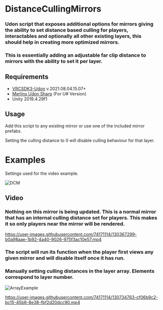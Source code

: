 



# DistanceCullingMirrors
### Udon script that exposes additional options for mirrors giving the ability to set distance based culling for players, interactables and optionally all other existing layers, this should help in creating more optimized mirrors.

### This is essentially adding an adjustable far clip distance to mirrors with the ability to set it per layer.

 ## Requirements
 
 * [VRCSDK3-Udon](https://vrchat.com/home/download) v.2021.08.04.15.07+
 * [Merlins Udon Sharp](https://github.com/MerlinVR/UdonSharp) (For U# Version)
 * Unity 2019.4.29f1
  ## Usage
  Add this script to any existing mirror or use one of the included mirror prefabs.
 
 Setting the culling distance to 0 will disable culling behaviour for that layer.


# Examples
Settings used for the video example.

![DCM](https://user-images.githubusercontent.com/74171114/130367351-38c68131-0916-4820-b067-54d5e257602a.png)

## Video

### Nothing on this mirror is being updated. This is a normal mirror that has an internal culling distance set for players. This makes it so only players near the mirror will be rendered.

https://user-images.githubusercontent.com/74171114/130367299-b0a98aae-1b92-4a40-9026-975f3ac10e57.mp4

### The script will run its function when the player first views any given mirror and will disable itself once it has run.

### Manually setting culling distances in the layer array. Elements correspond to layer number.

![ArrayExample](https://user-images.githubusercontent.com/74171114/130407168-28779920-e812-4dd8-a408-860c96179c9f.png)

https://user-images.githubusercontent.com/74171114/130734783-cf06b9c2-bc15-45b6-8e38-fbf2d20dcc90.mp4
